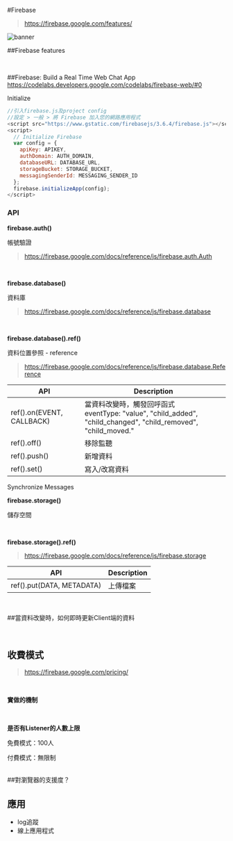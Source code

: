 #Firebase

>https://firebase.google.com/features/

![banner](https://github.com/krmfla/research-lab/blob/master/images/firebase.png "Firebase")

##Firebase features

<br>

##Firebase: Build a Real Time Web Chat App
https://codelabs.developers.google.com/codelabs/firebase-web/#0

Initialize
```javascript
//引入firebase.js及project config
//設定 > 一般 > 將 Firebase 加入您的網路應用程式
<script src="https://www.gstatic.com/firebasejs/3.6.4/firebase.js"></script>
<script>
  // Initialize Firebase
  var config = {
    apiKey: APIKEY,
    authDomain: AUTH_DOMAIN, 
    databaseURL: DATABASE_URL,
    storageBucket: STORAGE_BUCKET,
    messagingSenderId: MESSAGING_SENDER_ID
  };
  firebase.initializeApp(config);
</script>
```


### API
<b>firebase.auth()</b>

帳號驗證

>https://firebase.google.com/docs/reference/js/firebase.auth.Auth

<br>

<b>firebase.database()</b>

資料庫

>https://firebase.google.com/docs/reference/js/firebase.database

<br>

<b>firebase.database().ref()</b>

資料位置參照 - reference

>https://firebase.google.com/docs/reference/js/firebase.database.Reference


API                       | Description
------------------------- | -----------
ref().on(EVENT, CALLBACK) | 當資料改變時，觸發回呼函式<br>eventType: "value", "child_added", "child_changed", "child_removed", "child_moved."
ref().off()               | 移除監聽
ref().push()              | 新增資料
ref().set()               | 寫入/改寫資料

Synchronize Messages

<b>firebase.storage()</b>

儲存空間

<br>

<b>firebase.storage().ref()</b>

>https://firebase.google.com/docs/reference/js/firebase.storage

API                       | Description
------------------------- | -----------
ref().put(DATA, METADATA) | 上傳檔案

<br>

##當資料改變時，如何即時更新Client端的資料

<br>

## 收費模式

>https://firebase.google.com/pricing/

<br>

<b>實做的機制</b>

<br>

<b>是否有Listener的人數上限</b>

免費模式：100人

付費模式：無限制

<br>
##對瀏覽器的支援度？

## 應用
 * log追蹤
 * 線上應用程式
